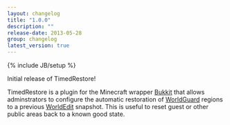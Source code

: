 ```yaml
---
layout: changelog
title: "1.0.0"
description: ""
release-date: 2013-05-28
group: changelog
latest_version: true
---
```

{% include JB/setup %}

Initial release of TimedRestore!

TimedRestore is a plugin for the Minecraft wrapper [Bukkit](http://bukkit.org/) that allows adminstrators to configure the automatic restoration of [WorldGuard](dev.bukkit.org/server-mods/worldguard) regions to a previous [WorldEdit](dev.bukkit.org/server-mods/worldedit/‎
) snapshot. This is useful to reset guest or other public areas back to a known good state.
